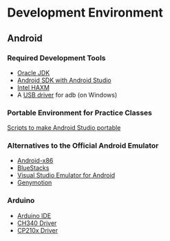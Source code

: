 Development Environment
=======================

## Android

### Required Development Tools

* [Oracle JDK](http://www.oracle.com/technetwork/java/javase/downloads/index.html)
* [Android SDK with Android Studio](http://developer.android.com/sdk/index.html)
* [Intel HAXM](https://software.intel.com/en-us/android/articles/intel-hardware-accelerated-execution-manager)
* A [USB driver](http://developer.android.com/tools/extras/oem-usb.html) for adb (on Windows)

### Portable Environment for Practice Classes

[Scripts to make Android Studio portable](https://github.com/toksaitov/AndroidStudioPortable)

### Alternatives to the Official Android Emulator

* [Android-x86](http://www.android-x86.org)
* [BlueStacks](http://www.bluestacks.com)
* [Visual Studio Emulator for Android](https://www.visualstudio.com/en-us/features/msft-android-emulator-vs.aspx)
* [Genymotion](https://www.genymotion.com)

### Arduino

* [Arduino IDE](https://www.arduino.cc/en/Main/Software)
* [CH340 Driver](https://sparks.gogo.co.nz/ch340.html)
* [CP210x Driver](https://www.silabs.com/products/development-tools/software/usb-to-uart-bridge-vcp-drivers)
